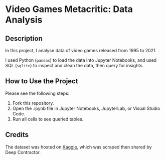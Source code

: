 # Video Games Metacritic: Data Analysis
## Description
In this project, I analyse data of video games released from 1995 to 2021. 

I used Python (`pandas`) to load the data into Jupyter Notebooks, and used SQL (`sqlite`) to inspect and clean the data, then query for insights. 

## How to Use the Project
Please see the following steps:
1. Fork this repository.
2. Open the .ipynb file in Jupyter Notebooks, JupyterLab, or Visual Studio Code.
3. Run all cells to see queried tables.

## Credits
The dataset was hosted on [Kaggle](https://www.kaggle.com/deepcontractor/top-video-games-19952021-metacritic), which was scraped then shared by Deep Contractor.